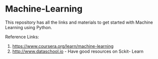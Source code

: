 # Machine-Learning

This repository has all the links and materials to get started with Machine Learning using Python. 



Reference Links:

1. https://www.coursera.org/learn/machine-learning
2. http://www.dataschool.io - Have good resources on Sckit- Learn



